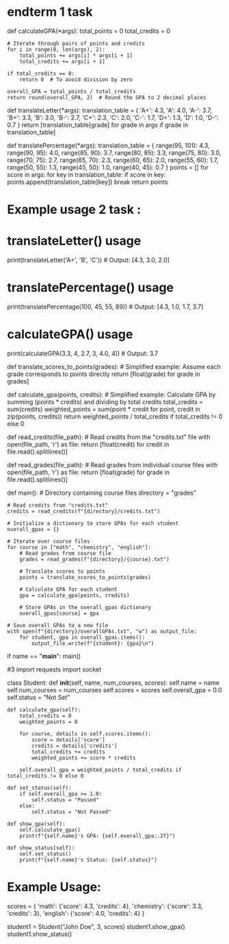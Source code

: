 # endterm 1 task
def calculateGPA(*args):
    total_points = 0
    total_credits = 0

    # Iterate through pairs of points and credits
    for i in range(0, len(args), 2):
        total_points += args[i] * args[i + 1]
        total_credits += args[i + 1]

    if total_credits == 0:
        return 0  # To avoid division by zero

    overall_GPA = total_points / total_credits
    return round(overall_GPA, 2)  # Round the GPA to 2 decimal places


def translateLetter(*args):
    translation_table = {
        'A+': 4.3, 'A': 4.0, 'A-': 3.7,
        'B+': 3.3, 'B': 3.0, 'B-': 2.7,
        'C+': 2.3, 'C': 2.0, 'C-': 1.7,
        'D+': 1.3, 'D': 1.0, 'D-': 0.7
    }
    return [translation_table[grade] for grade in args if grade in translation_table]


def translatePercentage(*args):
    translation_table = {
        range(95, 101): 4.3, range(90, 95): 4.0, range(85, 90): 3.7,
        range(80, 85): 3.3, range(75, 80): 3.0, range(70, 75): 2.7,
        range(65, 70): 2.3, range(60, 65): 2.0, range(55, 60): 1.7,
        range(50, 55): 1.3, range(45, 50): 1.0, range(40, 45): 0.7
    }
    points = []
    for score in args:
        for key in translation_table:
            if score in key:
                points.append(translation_table[key])
                break
    return points


# Example usage 2 task :
# translateLetter() usage
print(translateLetter('A+', 'B', 'C'))  # Output: [4.3, 3.0, 2.0]

# translatePercentage() usage
print(translatePercentage(100, 45, 55, 89))  # Output: [4.3, 1.0, 1.7, 3.7]

# calculateGPA() usage
print(calculateGPA(3.3, 4, 2.7, 3, 4.0, 4))  # Output: 3.7

def translate_scores_to_points(grades):
    # Simplified example: Assume each grade corresponds to points directly
    return [float(grade) for grade in grades]

def calculate_gpa(points, credits):
    # Simplified example: Calculate GPA by summing (points * credits) and dividing by total credits
    total_credits = sum(credits)
    weighted_points = sum(point * credit for point, credit in zip(points, credits))
    return weighted_points / total_credits if total_credits != 0 else 0

def read_credits(file_path):
    # Read credits from the "credits.txt" file
    with open(file_path, 'r') as file:
        return [float(credit) for credit in file.read().splitlines()]

def read_grades(file_path):
    # Read grades from individual course files
    with open(file_path, 'r') as file:
        return [float(grade) for grade in file.read().splitlines()]

def main():
    # Directory containing course files
    directory = "grades"

    # Read credits from "credits.txt"
    credits = read_credits(f"{directory}/credits.txt")

    # Initialize a dictionary to store GPAs for each student
    overall_gpas = {}

    # Iterate over course files
    for course in ["math", "chemistry", "english"]:
        # Read grades from course file
        grades = read_grades(f"{directory}/{course}.txt")

        # Translate scores to points
        points = translate_scores_to_points(grades)

        # Calculate GPA for each student
        gpa = calculate_gpa(points, credits)

        # Store GPAs in the overall_gpas dictionary
        overall_gpas[course] = gpa

    # Save overall GPAs to a new file
    with open(f"{directory}/overallGPAs.txt", "w") as output_file:
        for student, gpa in overall_gpas.items():
            output_file.write(f"{student}: {gpa}\n")

if name == "__main__":
    main()

#3 
import requests
import socket

class Student:
    def __init__(self, name, num_courses, scores):
        self.name = name
        self.num_courses = num_courses
        self.scores = scores
        self.overall_gpa = 0.0
        self.status = "Not Set"

    def calculate_gpa(self):
        total_credits = 0
        weighted_points = 0

        for course, details in self.scores.items():
            score = details['score']
            credits = details['credits']
            total_credits += credits
            weighted_points += score * credits

        self.overall_gpa = weighted_points / total_credits if total_credits != 0 else 0

    def set_status(self):
        if self.overall_gpa >= 1.0:
            self.status = "Passed"
        else:
            self.status = "Not Passed"

    def show_gpa(self):
        self.calculate_gpa()
        print(f"{self.name}'s GPA: {self.overall_gpa:.2f}")

    def show_status(self):
        self.set_status()
        print(f"{self.name}'s Status: {self.status}")

# Example Usage:
scores = {
    'math': {'score': 4.3, 'credits': 4},
    'chemistry': {'score': 3.3, 'credits': 3},
    'english': {'score': 4.0, 'credits': 4}
}

student1 = Student("John Doe", 3, scores)
student1.show_gpa()
student1.show_status()

